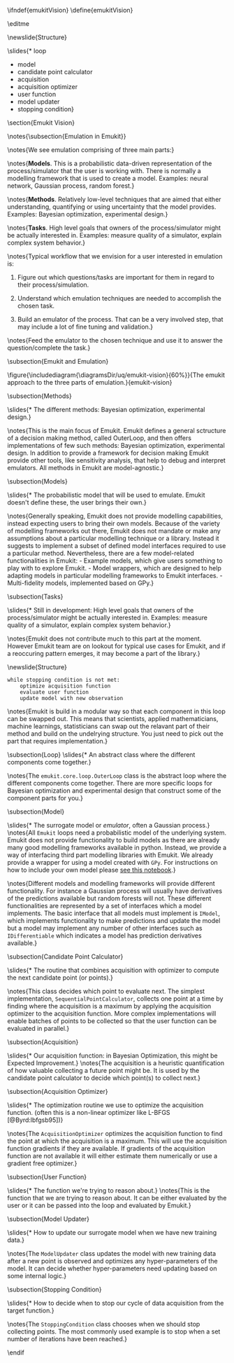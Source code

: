 \ifndef{emukitVision}
\define{emukitVision}

\editme

\newslide{Structure}

\slides{* loop
* model
* candidate point calculator
* acquisition
* acquisition optimizer
* user function
* model updater
* stopping condition}

\section{Emukit Vision}

\notes{\subsection{Emulation in Emukit}}

\notes{We see emulation comprising of three main parts:}

\notes{**Models**. This is a probabilistic data-driven representation of the process/simulator that the user is working with. There is normally a modelling framework that is used to create a model. Examples: neural network, Gaussian process, random forest.}

\notes{**Methods**. Relatively low-level techniques that are aimed that either understanding, quantifying or using uncertainty that the model provides. Examples: Bayesian optimization, experimental design.}

\notes{**Tasks**. High level goals that owners of the process/simulator might be actually interested in. Examples: measure quality of a simulator, explain complex system behavior.}

\notes{Typical workflow that we envision for a user interested in emulation is:

1. Figure out which questions/tasks are important for them in regard to their process/simulation.

2. Understand which emulation techniques are needed to accomplish the chosen task.

3. Build an emulator of the process. That can be a very involved step, that may include a lot of fine tuning and validation.}

\notes{Feed the emulator to the chosen technique and use it to answer the question/complete the task.}

\subsection{Emukit and Emulation}

\figure{\includediagram{\diagramsDir/uq/emukit-vision}{60%}}{The emukit approach to the three parts of emulation.}{emukit-vision}

\subsection{Methods}

\slides{* The different methods: Bayesian optimization, experimental design.}

\notes{This is the main focus of Emukit. Emukit defines a general sctructure of a decision making method, called OuterLoop, and then offers implementations of few such methods: Bayesian optimization, experimental design. In addition to provide a framework for decision making Emukit provide other tools, like sensitivity analysis, that help to debug and interpret emulators. All methods in Emukit are model-agnostic.}

\subsection{Models}

\slides{* The probabilistic model that will be used to emulate. Emukit doesn't define these, the user brings their own.}

\notes{Generally speaking, Emukit does not provide modelling capabilities, instead expecting users to bring their own models. Because of the variety of modelling frameworks out there, Emukit does not mandate or make any assumptions about a particular modelling technique or a library. Instead it suggests to implement a subset of defined model interfaces required to use a particular method. Nevertheless, there are a few model-related functionalities in Emukit: - Example models, which give users something to play with to explore Emukit. - Model wrappers, which are designed to help adapting models in particular modelling frameworks to Emukit interfaces. - Multi-fidelity models, implemented based on GPy.}

\subsection{Tasks}

\slides{* Still in development: High level goals that owners of the process/simulator might be actually interested in. Examples: measure quality of a simulator, explain complex system behavior.}

\notes{Emukit does not contribute much to this part at the moment. However Emukit team are on lookout for typical use cases for Emukit, and if a reoccuring pattern emerges, it may become a part of the library.}

\newslide{Structure}

```
while stopping condition is not met:
    optimize acquisition function
    evaluate user function
    update model with new observation
```

\notes{Emukit is build in a modular way so that each component in this loop can be swapped out. This means that scientists, applied mathematicians, machine learnings, statisticians can swap out the relavant part of their method and build on the undelrying structure. You just need to pick out the part that requires implementation.}

\subsection{Loop}
\slides{* An abstract class where the different components come together.}

\notes{The ```emukit.core.loop.OuterLoop``` class is the abstract loop where the different components come together. There are more specific loops for Bayesian optimization and experimental design that construct some of the component parts for you.}

\subsection{Model}

\slides{* The surrogate model or *emulator*, often a Gaussian process.}
\notes{All `Emukit` loops need a probabilistic model of the underlying system. Emukit does not provide functionality to build models as there are already many good modelling frameworks available in python. Instead, we provide a way of interfacing third part modelling libraries with Emukit. We already provide a wrapper for using a model created with `GPy`. For instructions on how to include your own model please [see this notebook](https://emukit.readthedocs.io/en/latest/notebooks/Emukit-tutorial-custom-model.html).}

\notes{Different models and modelling frameworks will provide different functionality. For instance a Gaussian process will usually have derivatives of the predictions available but random forests will not. These different functionalities are represented by a set of interfaces which a model implements. The basic interface that all models must implement is `IModel`, which implements functionality to make predictions and update the model but a model may implement any number of other interfaces such as `IDifferentiable` which indicates a model has prediction derivatives available.}

\subsection{Candidate Point Calculator}

\slides{* The routine that combines acquisition with optimizer to compute the next candidate point (or points).}

\notes{This class decides which point to evaluate next. The simplest implementation, `SequentialPointCalculator`, collects one point at a time by finding where the acquisition is a maximum by applying the acquisition optimizer to the acquisition function. More complex implementations will enable batches of points to be collected so that the user function can be evaluated in parallel.}

\subsection{Acquisition}

\slides{* Our acquisition function: in Bayesian Optimization, this might be Expected Improvement.}
\notes{The acquisition is a heuristic quantification of how valuable collecting a future point might be. It is used by the candidate point calculator to decide which point(s) to collect next.}

\subsection{Acquisition Optimizer}

\slides{* The optimization routine we use to optimize the acquisition function. (often this is a non-linear optimizer like L-BFGS [@Byrd:lbfgsb95])}

\notes{The `AcquisitionOptimizer` optimizes the acquisition function to find the point at which the acquisition is a maximum. This will use the acquisition function gradients if they are available. If gradients of the acquisition function are not available it will either estimate them numerically or use a gradient free optimizer.}

\subsection{User Function}

\slides{* The function we're trying to reason about.}
\notes{This is the function that we are trying to reason about. It can be either evaluated by the user or it can be passed into the loop and evaluated by Emukit.}

\subsection{Model Updater}

\slides{* How to update our surrogate model when we have new training data.}

\notes{The `ModelUpdater` class updates the model with new training data after a new point is observed and optimizes any hyper-parameters of the model. It can decide whether hyper-parameters need updating based on some internal logic.}

\subsection{Stopping Condition}

\slides{* How to decide when to stop our cycle of data acquisition from the target function.}

\notes{The `StoppingCondition` class chooses when we should stop collecting points. The most commonly used example is to stop when a set number of iterations have been reached.}

\endif

